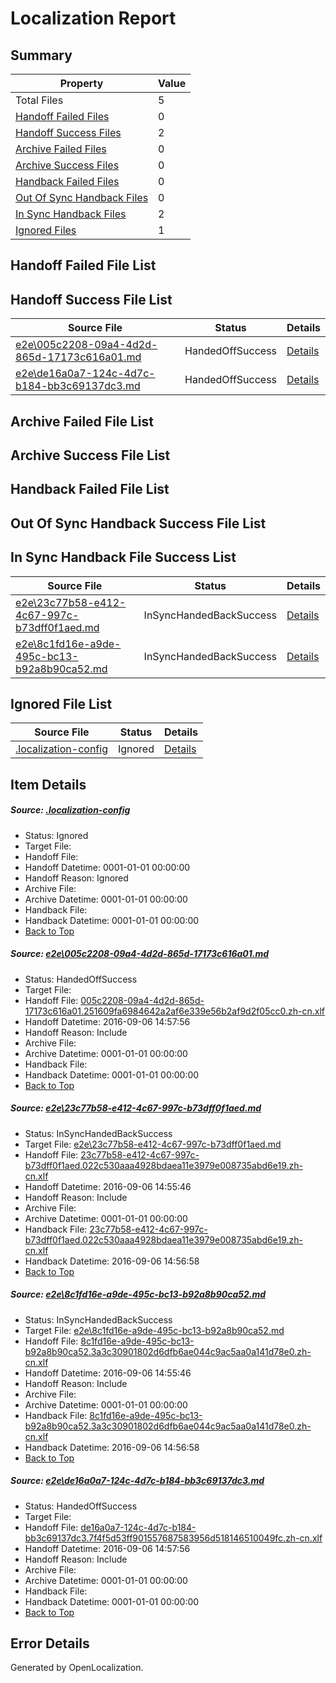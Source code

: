 # <a name='report-top'></a> Localization Report

## Summary
 Property | Value 
 -------- | ----- 
 Total Files | 5
[ Handoff Failed Files ](#handoff-failed-list)| 0
[ Handoff Success Files ](#handoff-success-list)| 2
[ Archive Failed Files ](#archive-failed-list)| 0
[ Archive Success Files ](#archive-success-list)| 0
[ Handback Failed Files ](#handback-failed-list)| 0
[ Out Of Sync Handback Files ](#outofsync-handback-success-list)| 0
[ In Sync Handback Files ](#insync-handback-success-list)| 2
[ Ignored Files ](#ignored-list)| 1

## <a name='handoff-failed-list'></a> Handoff Failed File List

## <a name='handoff-success-list'></a> Handoff Success File List
 Source File | Status | Details 
 ----------- | ------ | ------- 
 [e2e\005c2208-09a4-4d2d-865d-17173c616a01.md](https://github.com/OpenLocalizationTestOrg/ol-test0/blob/b1573d383399e05b501f58233191b00789ea062b/e2e/005c2208-09a4-4d2d-865d-17173c616a01.md) | HandedOffSuccess | [Details](#0fe8076785b0e6571e25e16bc435a4211058ec3f1)
 [e2e\de16a0a7-124c-4d7c-b184-bb3c69137dc3.md](https://github.com/OpenLocalizationTestOrg/ol-test0/blob/b1573d383399e05b501f58233191b00789ea062b/e2e/de16a0a7-124c-4d7c-b184-bb3c69137dc3.md) | HandedOffSuccess | [Details](#7162809f77bee21867d5bb58bcb7287c9a248ade4)

## <a name='archive-failed-list'></a> Archive Failed File List

## <a name='archive-success-list'></a> Archive Success File List

## <a name='handback-failed-list'></a> Handback Failed File List

## <a name='outofsync-handback-success-list'></a> Out Of Sync Handback Success File List

## <a name='insync-handback-success-list'></a> In Sync Handback File Success List
 Source File | Status | Details 
 ----------- | ------ | ------- 
 [e2e\23c77b58-e412-4c67-997c-b73dff0f1aed.md](https://github.com/OpenLocalizationTestOrg/ol-test0/blob/0d8050f7f22ed63dd2cf11695a9b9a5ecf89a2f7/e2e/23c77b58-e412-4c67-997c-b73dff0f1aed.md) | InSyncHandedBackSuccess | [Details](#a9e69528843e15f5a42d0af51fda819e596981242)
 [e2e\8c1fd16e-a9de-495c-bc13-b92a8b90ca52.md](https://github.com/OpenLocalizationTestOrg/ol-test0/blob/0d8050f7f22ed63dd2cf11695a9b9a5ecf89a2f7/e2e/8c1fd16e-a9de-495c-bc13-b92a8b90ca52.md) | InSyncHandedBackSuccess | [Details](#2fc3e598e1e7f333472da1b87a99b1b3628ed9eb3)

## <a name='ignored-list'></a> Ignored File List
 Source File | Status | Details 
 ----------- | ------ | ------- 
 [.localization-config](https://github.com/OpenLocalizationTestOrg/ol-test0/blob/b1573d383399e05b501f58233191b00789ea062b/.localization-config) | Ignored | [Details](#3d4f252ac210baf56311d7e97dcc2db10974dbd20)

## Item Details
##### <a name='3d4f252ac210baf56311d7e97dcc2db10974dbd20'></a> Source: [.localization-config](https://github.com/OpenLocalizationTestOrg/ol-test0/blob/b1573d383399e05b501f58233191b00789ea062b/.localization-config)
* Status: Ignored
* Target File: 
* Handoff File: 
* Handoff Datetime: 0001-01-01 00:00:00
* Handoff Reason: Ignored
* Archive File: 
* Archive Datetime: 0001-01-01 00:00:00
* Handback File: 
* Handback Datetime: 0001-01-01 00:00:00
* [Back to Top](#report-top)

##### <a name='0fe8076785b0e6571e25e16bc435a4211058ec3f1'></a> Source: [e2e\005c2208-09a4-4d2d-865d-17173c616a01.md](https://github.com/OpenLocalizationTestOrg/ol-test0/blob/b1573d383399e05b501f58233191b00789ea062b/e2e/005c2208-09a4-4d2d-865d-17173c616a01.md)
* Status: HandedOffSuccess
* Target File: 
* Handoff File: [005c2208-09a4-4d2d-865d-17173c616a01.251609fa6984642a2af6e339e56b2af9d2f05cc0.zh-cn.xlf](https://github.com/OpenLocalizationTestOrg/ol-test0-handoff/blob/faf86c10877cede91cf14edc3cbb7daef19da4ad/ol-handoff/OpenLocalizationTestOrg/ol-test0-zhcn/ci/ht/005c2208-09a4-4d2d-865d-17173c616a01.251609fa6984642a2af6e339e56b2af9d2f05cc0.zh-cn.xlf)
* Handoff Datetime: 2016-09-06 14:57:56
* Handoff Reason: Include
* Archive File: 
* Archive Datetime: 0001-01-01 00:00:00
* Handback File: 
* Handback Datetime: 0001-01-01 00:00:00
* [Back to Top](#report-top)

##### <a name='a9e69528843e15f5a42d0af51fda819e596981242'></a> Source: [e2e\23c77b58-e412-4c67-997c-b73dff0f1aed.md](https://github.com/OpenLocalizationTestOrg/ol-test0/blob/0d8050f7f22ed63dd2cf11695a9b9a5ecf89a2f7/e2e/23c77b58-e412-4c67-997c-b73dff0f1aed.md)
* Status: InSyncHandedBackSuccess
* Target File: [e2e\23c77b58-e412-4c67-997c-b73dff0f1aed.md](https://github.com/OpenLocalizationTestOrg/ol-test0-zhcn/blob/9362ebe711802fb2bea3a77dcd0e6860e7ce9961/e2e/23c77b58-e412-4c67-997c-b73dff0f1aed.md)
* Handoff File: [23c77b58-e412-4c67-997c-b73dff0f1aed.022c530aaa4928bdaea11e3979e008735abd6e19.zh-cn.xlf](https://github.com/OpenLocalizationTestOrg/ol-test0-handoff/blob/2ddf937c7faff725217c578c18fa0f467ffa0623/ol-handoff/OpenLocalizationTestOrg/ol-test0-zhcn/ci/high/23c77b58-e412-4c67-997c-b73dff0f1aed.022c530aaa4928bdaea11e3979e008735abd6e19.zh-cn.xlf)
* Handoff Datetime: 2016-09-06 14:55:46
* Handoff Reason: Include
* Archive File: 
* Archive Datetime: 0001-01-01 00:00:00
* Handback File: [23c77b58-e412-4c67-997c-b73dff0f1aed.022c530aaa4928bdaea11e3979e008735abd6e19.zh-cn.xlf](https://github.com/OpenLocalizationTestOrg/ol-test0-handback/blob/9f47283eebca70dcb078d4915fd3e43cb485c2e0/ol-handback/OpenLocalizationTestOrg/ol-test0-zhcn/ci/high/23c77b58-e412-4c67-997c-b73dff0f1aed.022c530aaa4928bdaea11e3979e008735abd6e19.zh-cn.xlf)
* Handback Datetime: 2016-09-06 14:56:58
* [Back to Top](#report-top)

##### <a name='2fc3e598e1e7f333472da1b87a99b1b3628ed9eb3'></a> Source: [e2e\8c1fd16e-a9de-495c-bc13-b92a8b90ca52.md](https://github.com/OpenLocalizationTestOrg/ol-test0/blob/0d8050f7f22ed63dd2cf11695a9b9a5ecf89a2f7/e2e/8c1fd16e-a9de-495c-bc13-b92a8b90ca52.md)
* Status: InSyncHandedBackSuccess
* Target File: [e2e\8c1fd16e-a9de-495c-bc13-b92a8b90ca52.md](https://github.com/OpenLocalizationTestOrg/ol-test0-zhcn/blob/9362ebe711802fb2bea3a77dcd0e6860e7ce9961/e2e/8c1fd16e-a9de-495c-bc13-b92a8b90ca52.md)
* Handoff File: [8c1fd16e-a9de-495c-bc13-b92a8b90ca52.3a3c30901802d6dfb6ae044c9ac5aa0a141d78e0.zh-cn.xlf](https://github.com/OpenLocalizationTestOrg/ol-test0-handoff/blob/2ddf937c7faff725217c578c18fa0f467ffa0623/ol-handoff/OpenLocalizationTestOrg/ol-test0-zhcn/ci/high/8c1fd16e-a9de-495c-bc13-b92a8b90ca52.3a3c30901802d6dfb6ae044c9ac5aa0a141d78e0.zh-cn.xlf)
* Handoff Datetime: 2016-09-06 14:55:46
* Handoff Reason: Include
* Archive File: 
* Archive Datetime: 0001-01-01 00:00:00
* Handback File: [8c1fd16e-a9de-495c-bc13-b92a8b90ca52.3a3c30901802d6dfb6ae044c9ac5aa0a141d78e0.zh-cn.xlf](https://github.com/OpenLocalizationTestOrg/ol-test0-handback/blob/9f47283eebca70dcb078d4915fd3e43cb485c2e0/ol-handback/OpenLocalizationTestOrg/ol-test0-zhcn/ci/high/8c1fd16e-a9de-495c-bc13-b92a8b90ca52.3a3c30901802d6dfb6ae044c9ac5aa0a141d78e0.zh-cn.xlf)
* Handback Datetime: 2016-09-06 14:56:58
* [Back to Top](#report-top)

##### <a name='7162809f77bee21867d5bb58bcb7287c9a248ade4'></a> Source: [e2e\de16a0a7-124c-4d7c-b184-bb3c69137dc3.md](https://github.com/OpenLocalizationTestOrg/ol-test0/blob/b1573d383399e05b501f58233191b00789ea062b/e2e/de16a0a7-124c-4d7c-b184-bb3c69137dc3.md)
* Status: HandedOffSuccess
* Target File: 
* Handoff File: [de16a0a7-124c-4d7c-b184-bb3c69137dc3.7f4f5d53ff901557687583956d518146510049fc.zh-cn.xlf](https://github.com/OpenLocalizationTestOrg/ol-test0-handoff/blob/faf86c10877cede91cf14edc3cbb7daef19da4ad/ol-handoff/OpenLocalizationTestOrg/ol-test0-zhcn/ci/ht/de16a0a7-124c-4d7c-b184-bb3c69137dc3.7f4f5d53ff901557687583956d518146510049fc.zh-cn.xlf)
* Handoff Datetime: 2016-09-06 14:57:56
* Handoff Reason: Include
* Archive File: 
* Archive Datetime: 0001-01-01 00:00:00
* Handback File: 
* Handback Datetime: 0001-01-01 00:00:00
* [Back to Top](#report-top)


## Error Details

Generated by OpenLocalization.

